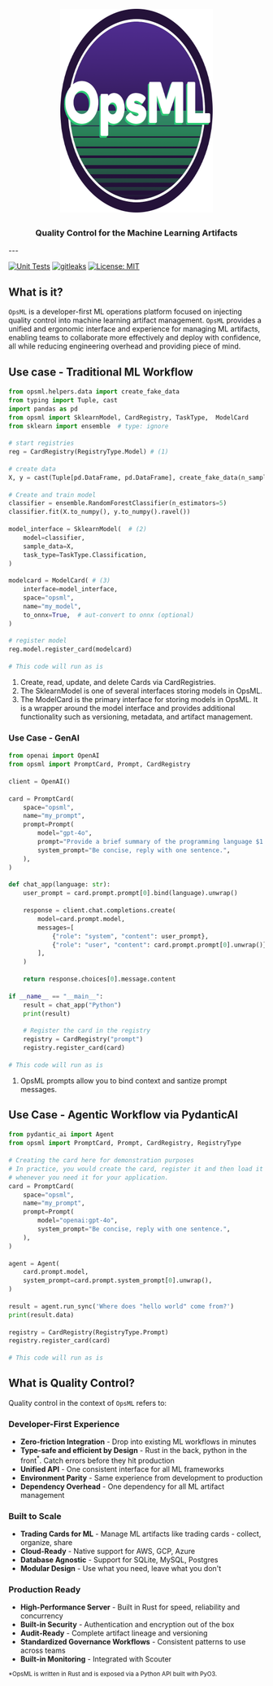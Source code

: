 <h1 align="center">
  <br>
  <img src="https://github.com/demml/opsml/blob/main/images/opsml-logo.png?raw=true"  width="300" height="400" alt="opsml logo"/>
  <br>
</h1>

<h3 align="center">Quality Control for the Machine Learning Artifacts</h3>
---

[![Unit Tests](https://github.com/demml/opsml/actions/workflows/lints-test.yml/badge.svg)](https://github.com/demml/opsml/actions/workflows/lints-test.yml)
[![gitleaks](https://img.shields.io/badge/protected%20by-gitleaks-purple)](https://github.com/zricethezav/gitleaks-action)
[![License: MIT](https://img.shields.io/badge/License-MIT-brightgreen.svg)](https://opensource.org/licenses/MIT)

## **What is it?**

`OpsML` is a developer-first ML operations platform focused on injecting quality control into machine learning artifact management. `OpsML` provides a unified and ergonomic interface and experience for managing ML artifacts, enabling teams to collaborate more effectively and deploy with confidence, all while reducing engineering overhead and providing piece of mind.

## Use case - Traditional ML Workflow
``` py { title="Quickstart" hl_lines="17-21 23-28"}
from opsml.helpers.data import create_fake_data
from typing import Tuple, cast
import pandas as pd
from opsml import SklearnModel, CardRegistry, TaskType,  ModelCard
from sklearn import ensemble  # type: ignore

# start registries
reg = CardRegistry(RegistryType.Model) # (1)

# create data
X, y = cast(Tuple[pd.DataFrame, pd.DataFrame], create_fake_data(n_samples=1200))

# Create and train model
classifier = ensemble.RandomForestClassifier(n_estimators=5)
classifier.fit(X.to_numpy(), y.to_numpy().ravel())

model_interface = SklearnModel(  # (2)
    model=classifier,
    sample_data=X,
    task_type=TaskType.Classification,
)

modelcard = ModelCard( # (3)
    interface=model_interface,
    space="opsml",
    name="my_model",
    to_onnx=True,  # aut-convert to onnx (optional)
)

# register model
reg.model.register_card(modelcard)

# This code will run as is
```

1.  Create, read, update, and delete Cards via CardRegistries.
2.  The SklearnModel is one of several interfaces storing models in OpsML.
3.  The ModelCard is the primary interface for storing models in OpsML. It is a wrapper around the model interface and provides additional functionality such as versioning, metadata, and artifact management.

### Use Case - GenAI
``` py { title="GenAI" hl_lines="17-21 23-28"}
from openai import OpenAI
from opsml import PromptCard, Prompt, CardRegistry

client = OpenAI()

card = PromptCard(
    space="opsml",
    name="my_prompt",
    prompt=Prompt(
        model="gpt-4o",
        prompt="Provide a brief summary of the programming language $1.", # (1)
        system_prompt="Be concise, reply with one sentence.",
    ),
)

def chat_app(language: str):
    user_prompt = card.prompt.prompt[0].bind(language).unwrap()

    response = client.chat.completions.create(
        model=card.prompt.model,
        messages=[
            {"role": "system", "content": user_prompt},
            {"role": "user", "content": card.prompt.prompt[0].unwrap()},
        ],
    )

    return response.choices[0].message.content

if __name__ == "__main__":
    result = chat_app("Python")
    print(result)

    # Register the card in the registry
    registry = CardRegistry("prompt")
    registry.register_card(card)

# This code will run as is
```
1.  OpsML prompts allow you to bind context and santize prompt messages.

## Use Case - Agentic Workflow via PydanticAI
``` py { title="{Pydantic Agent}" }
from pydantic_ai import Agent
from opsml import PromptCard, Prompt, CardRegistry, RegistryType

# Creating the card here for demonstration purposes
# In practice, you would create the card, register it and then load it from the registry
# whenever you need it for your application.
card = PromptCard(
    space="opsml",
    name="my_prompt",
    prompt=Prompt(
        model="openai:gpt-4o",
        system_prompt="Be concise, reply with one sentence.",
    ),
)

agent = Agent(
    card.prompt.model,
    system_prompt=card.prompt.system_prompt[0].unwrap(),
)

result = agent.run_sync('Where does "hello world" come from?')
print(result.data)

registry = CardRegistry(RegistryType.Prompt)
registry.register_card(card)

# This code will run as is
```

## **What is Quality Control?**

Quality control in the context of `OpsML` refers to:

### Developer-First Experience
- **Zero-friction Integration** - Drop into existing ML workflows in minutes
- **Type-safe and efficient by Design** - Rust in the back, python in the front<sup>*</sup>. Catch errors before they hit production
- **Unified API** - One consistent interface for all ML frameworks
- **Environment Parity** - Same experience from development to production
- **Dependency Overhead** - One dependency for all ML artifact management

### Built to Scale
- **Trading Cards for ML** - Manage ML artifacts like trading cards - collect, organize, share
- **Cloud-Ready** - Native support for AWS, GCP, Azure
- **Database Agnostic** - Support for SQLite, MySQL, Postgres
- **Modular Design** - Use what you need, leave what you don't

### Production Ready
- **High-Performance Server** - Built in Rust for speed, reliability and concurrency
- **Built-in Security** - Authentication and encryption out of the box
- **Audit-Ready** - Complete artifact lineage and versioning
- **Standardized Governance Workflows** - Consistent patterns to use across teams
- **Built-in Monitoring** - Integrated with Scouter

<sup>
*OpsML is written in Rust and is exposed via a Python API built with PyO3.
</sup>
